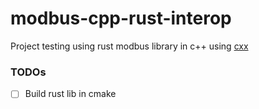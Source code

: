 # modbus-cpp-rust-interop
Project testing using rust modbus library in c++ using [cxx](https://github.com/dtolnay/cxx)

### TODOs

- [ ] Build rust lib in cmake
